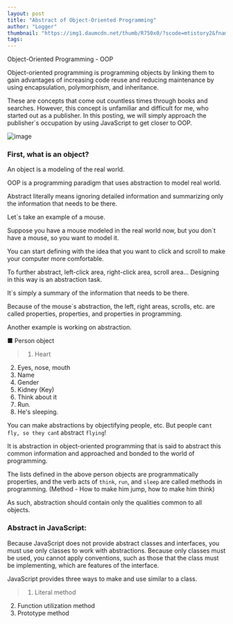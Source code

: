 ```yaml
---
layout: post
title: "Abstract of Object-Oriented Programming"
author: "Logger"
thumbnail: "https://img1.daumcdn.net/thumb/R750x0/?scode=mtistory2&fname=https%3A%2F%2Ft1.daumcdn.net%2Fcfile%2Ftistory%2F23608D4A56A00F3A1B"
tags: 
---
```



Object-Oriented Programming - OOP

Object-oriented programming is programming objects by linking them to gain advantages of increasing code reuse and reducing maintenance by using encapsulation, polymorphism, and inheritance.

These are concepts that come out countless times through books and searches. However, this concept is unfamiliar and difficult for me, who started out as a publisher. In this posting, we will simply approach the publisher`s occupation by using JavaScript to get closer to OOP.

![image](https://t1.daumcdn.net/cfile/tistory/23608D4A56A00F3A1B)

### First, what is an object?

An object is a modeling of the real world.

OOP is a programming paradigm that uses abstraction to model real world.

Abstract literally means ignoring detailed information and summarizing only the information that needs to be there.

Let`s take an example of a mouse.

Suppose you have a mouse modeled in the real world now, but you don`t have a mouse, so you want to model it.

You can start defining with the idea that you want to click and scroll to make your computer more comfortable.

To further abstract, left-click area, right-click area, scroll area... Designing in this way is an abstraction task.

It`s simply a summary of the information that needs to be there.

Because of the mouse`s abstraction, the left, right areas, scrolls, etc. are called properties, properties, and properties in programming.

Another example is working on abstraction.

■ Person object

> 1. Heart
2. Eyes, nose, mouth
3. Name
4. Gender
5. Kidney (Key)
6. Think about it
7. Run.
8. He's sleeping.

You can make abstractions by objectifying people, etc. But people can`t fly, so they can`t abstract `flying`!

It is abstraction in object-oriented programming that is said to abstract this common information and approached and bonded to the world of programming.

The lists defined in the above person objects are programmatically properties, and the verb acts of `think`, `run`, and `sleep` are called methods in programming. (Method - How to make him jump, how to make him think)

As such, abstraction should contain only the qualities common to all objects.

### Abstract in JavaScript:

Because JavaScript does not provide abstract classes and interfaces, you must use only classes to work with abstractions. Because only classes must be used, you cannot apply conventions, such as those that the class must be implementing, which are features of the interface.

JavaScript provides three ways to make and use similar to a class.

> 1) Literal method
2) Function utilization method
3) Prototype method